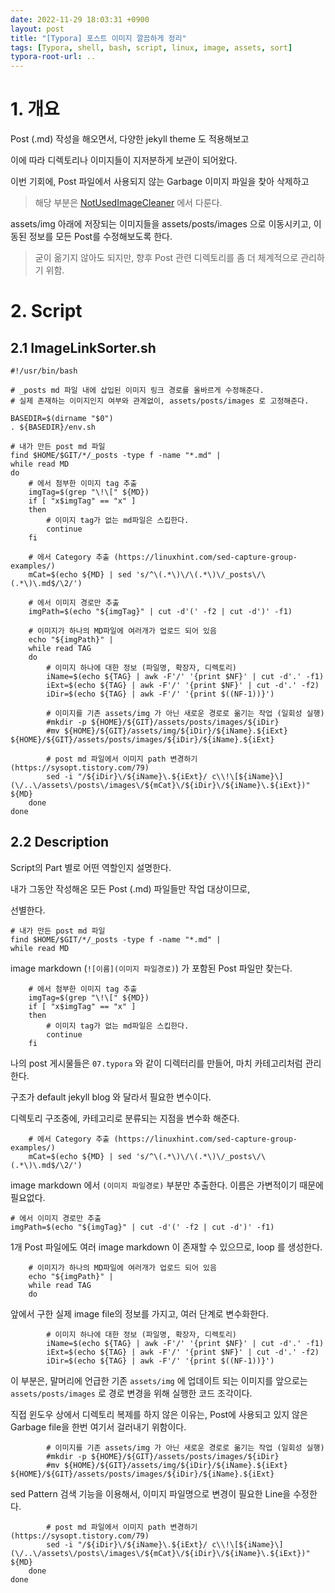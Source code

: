 ```yaml
---
date: 2022-11-29 18:03:31 +0900
layout: post
title: "[Typora] 포스트 이미지 깔끔하게 정리"
tags: [Typora, shell, bash, script, linux, image, assets, sort]
typora-root-url: ..
---
```



# 1. 개요

Post (.md) 작성을 해오면서, 다양한 jekyll theme 도 적용해보고

이에 따라 디렉토리나 이미지들이 지저분하게 보관이 되어왔다.



이번 기회에, Post 파일에서 사용되지 않는 Garbage 이미지 파일을 찾아 삭제하고

> 해당 부분은 [NotUsedImageCleaner](NotUsedImageCleaner) 에서 다룬다.



assets/img 아래에 저장되는 이미지들을 assets/posts/images 으로 이동시키고, 이동된 정보를 모든 Post를 수정해보도록 한다.

> 굳이 옮기지 않아도 되지만, 향후 Post 관련 디렉토리를 좀 더 체계적으로 관리하기 위함.



# 2. Script

## 2.1 ImageLinkSorter.sh

```shell
#!/usr/bin/bash

# _posts md 파일 내에 삽입된 이미지 링크 경로를 올바르게 수정해준다.
# 실제 존재하는 이미지인지 여부와 관계없이, assets/posts/images 로 고정해준다.

BASEDIR=$(dirname "$0")
. ${BASEDIR}/env.sh

# 내가 만든 post md 파일
find $HOME/$GIT/*/_posts -type f -name "*.md" |
while read MD
do
	# 에서 첨부한 이미지 tag 추출
	imgTag=$(grep "\!\[" ${MD})
	if [ "x$imgTag" == "x" ]
	then
		# 이미지 tag가 없는 md파일은 스킵한다.
		continue
	fi
	
	# 에서 Category 추출 (https://linuxhint.com/sed-capture-group-examples/)
	mCat=$(echo ${MD} | sed 's/^\(.*\)\/\(.*\)\/_posts\/\(.*\)\.md$/\2/')
	
	# 에서 이미지 경로만 추출
	imgPath=$(echo "${imgTag}" | cut -d'(' -f2 | cut -d')' -f1)
	
	# 이미지가 하나의 MD파일에 여러개가 업로드 되어 있음
	echo "${imgPath}" |
	while read TAG
	do
		# 이미지 하나에 대한 정보 (파일명, 확장자, 디렉토리)
		iName=$(echo ${TAG} | awk -F'/' '{print $NF}' | cut -d'.' -f1)
		iExt=$(echo ${TAG} | awk -F'/' '{print $NF}' | cut -d'.' -f2)
		iDir=$(echo ${TAG} | awk -F'/' '{print $((NF-1))}')
		
		# 이미지를 기존 assets/img 가 아닌 새로운 경로로 옮기는 작업 (일회성 실행)
		#mkdir -p ${HOME}/${GIT}/assets/posts/images/${iDir}
		#mv ${HOME}/${GIT}/assets/img/${iDir}/${iName}.${iExt} ${HOME}/${GIT}/assets/posts/images/${iDir}/${iName}.${iExt}
		
		# post md 파일에서 이미지 path 변경하기 (https://sysopt.tistory.com/79)
		sed -i "/${iDir}\/${iName}\.${iExt}/ c\\!\[${iName}\](\/..\/assets\/posts\/images\/${mCat}\/${iDir}\/${iName}\.${iExt})" ${MD}	
	done
done
```



## 2.2 Description

Script의 Part 별로 어떤 역할인지 설명한다.



내가 그동안 작성해온 모든 Post (.md) 파일들만 작업 대상이므로,

선별한다.

```shell
# 내가 만든 post md 파일
find $HOME/$GIT/*/_posts -type f -name "*.md" |
while read MD
```



image markdown (`![이름](이미지 파일경로)`) 가 포함된 Post 파일만 찾는다.

```shell
	# 에서 첨부한 이미지 tag 추출
	imgTag=$(grep "\!\[" ${MD})
	if [ "x$imgTag" == "x" ]
	then
		# 이미지 tag가 없는 md파일은 스킵한다.
		continue
	fi
```



나의 post 게시물들은 `07.typora` 와 같이 디렉터리를 만들어, 마치 카테고리처럼 관리한다.

구조가 default jekyll blog 와 달라서 필요한 변수이다.

디렉토리 구조중에, 카테고리로 분류되는 지점을 변수화 해준다.

```shell
	# 에서 Category 추출 (https://linuxhint.com/sed-capture-group-examples/)
	mCat=$(echo ${MD} | sed 's/^\(.*\)\/\(.*\)\/_posts\/\(.*\)\.md$/\2/')
```



image markdown 에서 `(이미지 파일경로)` 부분만 추출한다. 이름은 가변적이기 때문에 필요없다.

	# 에서 이미지 경로만 추출
	imgPath=$(echo "${imgTag}" | cut -d'(' -f2 | cut -d')' -f1)



1개 Post 파일에도 여러 image markdown 이 존재할 수 있으므로, loop 를 생성한다.

```shell
	# 이미지가 하나의 MD파일에 여러개가 업로드 되어 있음
	echo "${imgPath}" |
	while read TAG
	do
```



앞에서 구한 실제 image file의 정보를 가지고, 여러 단계로 변수화한다.

```shell
		# 이미지 하나에 대한 정보 (파일명, 확장자, 디렉토리)
		iName=$(echo ${TAG} | awk -F'/' '{print $NF}' | cut -d'.' -f1)
		iExt=$(echo ${TAG} | awk -F'/' '{print $NF}' | cut -d'.' -f2)
		iDir=$(echo ${TAG} | awk -F'/' '{print $((NF-1))}')
```



이 부분은, 말머리에 언급한 기존 `assets/img` 에 업데이트 되는 이미지를 앞으로는 `assets/posts/images` 로 경로 변경을 위해 실행한 코드 조각이다.

직접 윈도우 상에서 디렉토리 복제를 하지 않은 이유는, Post에 사용되고 있지 않은 Garbage file을 한번 여기서 걸러내기 위함이다.

```shell
		# 이미지를 기존 assets/img 가 아닌 새로운 경로로 옮기는 작업 (일회성 실행)
		#mkdir -p ${HOME}/${GIT}/assets/posts/images/${iDir}
		#mv ${HOME}/${GIT}/assets/img/${iDir}/${iName}.${iExt} ${HOME}/${GIT}/assets/posts/images/${iDir}/${iName}.${iExt}
```



sed Pattern 검색 기능을 이용해서, 이미지 파일명으로 변경이 필요한 Line을 수정한다.

```shell
		# post md 파일에서 이미지 path 변경하기 (https://sysopt.tistory.com/79)
		sed -i "/${iDir}\/${iName}\.${iExt}/ c\\!\[${iName}\](\/..\/assets\/posts\/images\/${mCat}\/${iDir}\/${iName}\.${iExt})" ${MD}	
	done
done
```



